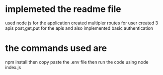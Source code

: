 # implemeted the readme file
used node js for the application
created multipler routes for user
created 3 apis 
post,get,put for the apis and also implemented basic authentication 

# the commands used are
npm install
then copy paste the .env file
then run the code using node index.js